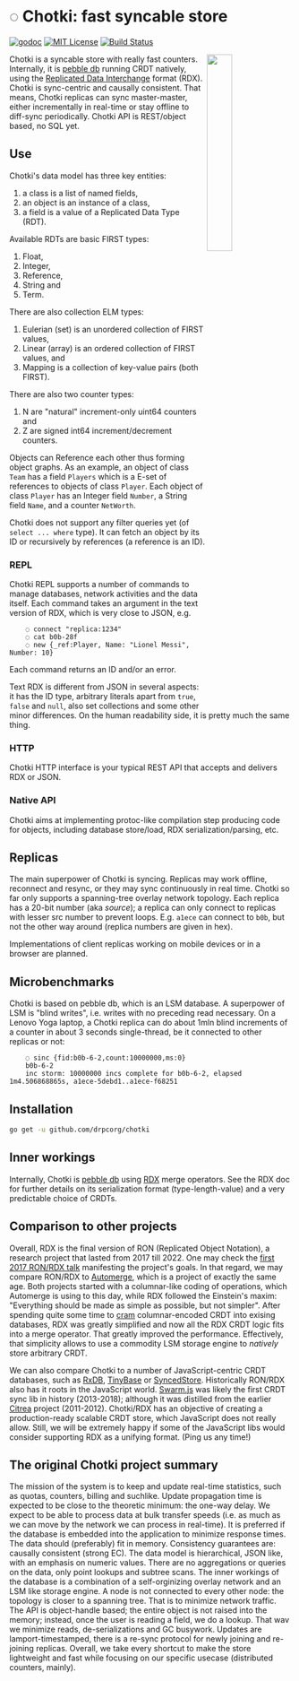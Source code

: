 #   ◌ Chotki: fast syncable store 

[![godoc](http://img.shields.io/badge/godoc-reference-blue.svg?style=flat)](https://godoc.org/github.com/drpcorg/chotki)
[![MIT License](http://img.shields.io/badge/license-MIT-red.svg?style=flat)](https://raw.githubusercontent.com/drpcorg/chotki/main/LICENSE)
[![Build Status](https://github.com/drpcorg/chotki/actions/workflows/test.yml/badge.svg?branch=main)](https://github.com/drpcorg/chotki/actions/workflows/test.yml)

<img align="right" width="30%" src="chotki.jpg"> 

Chotki is a syncable store with really fast counters.
Internally, it is [pebble db][p] running CRDT natively, using
the [Replicated Data Interchange](./rdx) format (RDX). Chotki is
sync-centric and causally consistent. That means, Chotki
replicas can sync master-master, either incrementally in
real-time or stay offline to diff-sync periodically.
Chotki API is REST/object based, no SQL yet.

[p]: https://github.com/cockroachdb/pebble

##  Use

Chotki's data model has three key entities:
 1. a class is a list of named fields,
 2. an object is an instance of a class,
 3. a field is a value of a Replicated Data Type (RDT).

Available RDTs are basic FIRST types: 
 1. Float, 
 2. Integer, 
 3. Reference,
 4. String and
 5. Term.

There are also collection ELM types: 
 1. Eulerian (set) is an unordered collection of FIRST values,
 2. Linear (array) is an ordered collection of FIRST values, and
 3. Mapping is a collection of key-value pairs (both FIRST).

There are also two counter types:
 1. N are "natural" increment-only uint64 counters and
 2. Z are signed int64 increment/decrement counters.

Objects can Reference each other thus forming object graphs.
As an example, an object of class `Team` has a field `Players`
which is a E-set of references to objects of class `Player`.
Each object of class `Player` has an Integer field `Number`,
a String field `Name`, and a counter `NetWorth`.

Chotki does not support any filter queries yet (of `select ...
where` type). It can fetch an object by its ID or recursively
by references (a reference is an ID).

### REPL

Chotki REPL supports a number of commands to manage databases,
network activities and the data itself.
Each command takes an argument in the text version of RDX, which
is very close to JSON, e.g. 
````
    ◌ connect "replica:1234"
    ◌ cat b0b-28f 
    ◌ new {_ref:Player, Name: "Lionel Messi", Number: 10}
````
Each command returns an ID and/or an error.

Text RDX is different from JSON in several aspects: it has the
ID type, arbitrary literals apart from `true`, `false` and
`null`, also set collections and some other minor differences.
On the human readability side, it is pretty much the same thing.

### HTTP

Chotki HTTP interface is your typical REST API that accepts and
delivers RDX or JSON.

### Native API

Chotki aims at implementing protoc-like compilation step
producing code for objects, including database store/load, RDX
serialization/parsing, etc.

##  Replicas

The main superpower of Chotki is syncing. Replicas may work
offline, reconnect and resync, or they may sync continuously in
real time. Chotki so far only supports a spanning-tree overlay
network topology. Each replica has a 20-bit number (aka
*source*); a replica can only connect to replicas with lesser
src number to prevent loops.
E.g. `a1ece` can connect to `b0b`, but not the other way around
(replica numbers are given in hex).

Implementations of client replicas working on mobile devices or
in a browser are planned.

##  Microbenchmarks

Chotki is based on pebble db, which is an LSM database.
A superpower of LSM is "blind writes", i.e. writes with no
preceding read necessary. On a Lenovo Yoga laptop, a Chotki
replica can do about 1mln blind increments of a counter in about
3 seconds single-thread, be it connected to other replicas or not:
````
    ◌ sinc {fid:b0b-6-2,count:10000000,ms:0}
    b0b-6-2
    inc storm: 10000000 incs complete for b0b-6-2, elapsed 1m4.506868865s, a1ece-5debd1..a1ece-f68251
````

##  Installation

```bash
go get -u github.com/drpcorg/chotki
```

##  Inner workings

Internally, Chotki is [pebble db][p] using [RDX](./rdx) merge operators.
See the RDX doc for further details on its serialization format
(type-length-value) and a very predictable choice of CRDTs.

##  Comparison to other projects

Overall, RDX is the final version of RON (Replicated Object
Notation), a research project that lasted from 2017 till 2022.
One may check the [first 2017 RON/RDX talk][c] manifesting the
project's goals. In that regard, we may compare RON/RDX to
[Automerge][a], which is a project of exactly the same age. Both
projects started with a columnar-like coding of operations,
which Automerge is using to this day, while RDX followed the
Einstein's maxim: "Everything should be made as simple as
possible, but not simpler". After spending quite some time to
[cram][s] columnar-encoded CRDT into exising databases, RDX was
greatly simplified and now all the RDX CRDT logic fits into a
merge operator. That greatly improved the performance.
Effectively, that simplicity allows to use a commodity LSM
storage engine to *natively* store arbitrary CRDT.

We can also compare Chotki to a number of JavaScript-centric
CRDT databases, such as [RxDB][x], [TinyBase][b] or [SyncedStore][z].
Historically RON/RDX also has it roots in the JavaScript world.
[Swarm.js][j] was likely the first CRDT sync lib in history
(2013-2018); although it was distilled from the earlier
[Citrea][t] project (2011-2012). Chotki/RDX has an
objective of creating a production-ready scalable CRDT store,
which JavaScript does not really allow. Still, we will be
extremely happy if some of the JavaScript libs would consider
supporting RDX as a unifying format. (Ping us any time!)

[j]: https://github.com/gritzko/swarm
[a]: https://automerge.org/
[b]: https://tinybase.org/
[c]: https://www.youtube.com/watch?v=0Xx9kkTMi10
[s]: https://www.youtube.com/live/M8RRZakZgiI?si=yQVT0Le7FlnpfWXw&t=32187
[t]: https://github.com/gritzko/citrea-model
[x]: https://github.com/pubkey/rxdb
[z]: https://syncedstore.org/docs/

##  The original Chotki project summary

The mission of the system is to keep and update real-time statistics, such as
quotas, counters, billing and suchlike. Update propagation time is expected to
be close to the theoretic minimum: the one-way delay. We expect to be able to
process data at bulk transfer speeds (i.e. as much as we can move by the
network we can process in real-time). It is preferred if the database is
embedded into the application to minimize response times. The data should
(preferably) fit in memory. Consistency guarantees are: causally consistent
(strong EC). The data model is hierarchical, JSON like, with an emphasis on
numeric values. There are no aggregations or queries on the data, only point
lookups and subtree scans. The inner workings of the database is a combination
of a self-orginizing overlay network and an LSM like storage engine. A node is
not connected to every other node: the topology is closer to a spanning tree.
That is to minimize network traffic. The API is object-handle based; the entire
object is not raised into the memory; instead, once the user is reading a
field, we do a lookup. That wav we minimize reads, de-serializations and GC
busywork. Updates are lamport-timestamped, there is a re-sync protocol for
newly joining and re-joining replicas. Overall, we take every shortcut to make
the store lightweight and fast while focusing on our specific usecase
(distributed counters, mainly).
